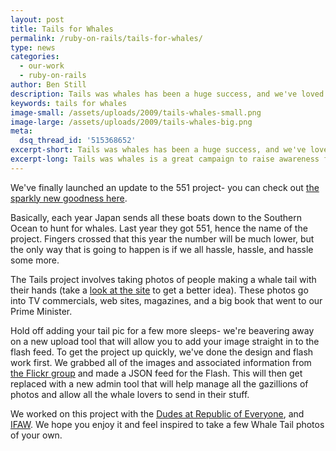 ```yaml
---
layout: post
title: Tails for Whales
permalink: /ruby-on-rails/tails-for-whales/
type: news
categories:
  - our-work
  - ruby-on-rails
author: Ben Still
description: Tails was whales has been a huge success, and we've loved working on it. And now we're making it even better.
keywords: tails for whales
image-small: /assets/uploads/2009/tails-whales-small.png
image-large: /assets/uploads/2009/tails-whales-big.png
meta:
  dsq_thread_id: '515368652'
excerpt-short: Tails was whales has been a huge success, and we've loved working on it. And now we're making it even better.
excerpt-long: Tails was whales is a great campaign to raise awareness for what happens in Japan each year where they set sail and hunt these beautiful creatures. We think it's wrong, and so do a lot of you it seems too.
---
```


We've finally launched an update to the 551 project- you can check out [the sparkly new goodness here](http://tailsforwhales.org).

Basically, each year Japan sends all these boats down to the Southern Ocean to hunt for whales. Last year they got 551, hence the name of the project. Fingers crossed that this year the number will be much lower, but the only way that is going to happen is if we all hassle, hassle, and hassle some more.

The Tails project involves taking photos of people making a whale tail with their hands (take a [look at the site](http://www.tailsforwhales.org/) to get a better idea). These photos go into TV commercials, web sites, magazines, and a big book that went to our Prime Minister.

Hold off adding your tail pic for a few more sleeps- we're beavering away on a new upload tool that will allow you to add your image straight in to the flash feed. To get the project up quickly, we've done the design and flash work first. We grabbed all of the images and associated information from [the Flickr group](http://www.flickr.com/groups/551) and made a JSON feed for the Flash. This will then get replaced with a new admin tool that will help manage all the gazillions of photos and allow all the whale lovers to send in their stuff.

We worked on this project with the [Dudes at Republic of Everyone](http://www.republicofeveryone.com/), and [IFAW](http://www.ifaw.org). We hope you enjoy it and feel inspired to take a few Whale Tail photos of your own.

